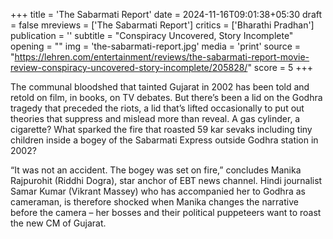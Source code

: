 +++
title = 'The Sabarmati Report'
date = 2024-11-16T09:01:38+05:30
draft = false
mreviews = ['The Sabarmati Report']
critics = ['Bharathi Pradhan']
publication = ''
subtitle = "Conspiracy Uncovered, Story Incomplete"
opening = ""
img = 'the-sabarmati-report.jpg'
media = 'print'
source = "https://lehren.com/entertainment/reviews/the-sabarmati-report-movie-review-conspiracy-uncovered-story-incomplete/205828/"
score = 5
+++

The communal bloodshed that tainted Gujarat in 2002 has been told and retold on film, in books, on TV debates.
But there’s been a lid on the Godhra tragedy that preceded the riots, a lid that’s lifted occasionally to put out theories that suppress and mislead more than reveal. A gas cylinder, a cigarette? What sparked the fire that roasted 59 kar sevaks including tiny children inside a bogey of the Sabarmati Express outside Godhra station in 2002?

“It was not an accident. The bogey was set on fire,” concludes Manika Rajpurohit (Riddhi Dogra), star anchor of EBT news channel. Hindi journalist Samar Kumar (Vikrant Massey) who has accompanied her to Godhra as cameraman, is therefore shocked when Manika changes the narrative before the camera – her bosses and their political puppeteers want to roast the new CM of Gujarat.
